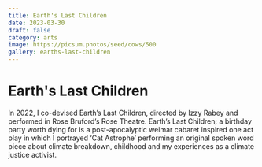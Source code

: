 ```yaml
---
title: Earth's Last Children
date: 2023-03-30
draft: false
category: arts
image: https://picsum.photos/seed/cows/500
gallery: earths-last-children
---
```

# Earth's Last Children

In 2022, I co-devised Earth’s Last Children, directed by Izzy Rabey and performed in Rose Bruford’s Rose Theatre. Earth’s Last Children; a birthday party worth dying for is a post-apocalyptic weimar cabaret inspired one act play in which I portrayed ‘Cat Astrophe’ performing an original spoken word piece about climate breakdown, childhood and my experiences as a climate justice activist. 
